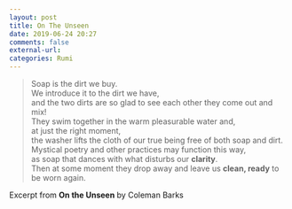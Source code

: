 ```yaml
---
layout: post
title: On The Unseen
date: 2019-06-24 20:27
comments: false
external-url:
categories: Rumi
---
```


> Soap is the dirt we buy.<br/>
We introduce it to the dirt we have,<br/>
and the two dirts are so glad to see each other they come out and mix!<br/>
They swim together in the warm pleasurable water and,<br/>
at just the right moment,<br/>
the washer lifts the cloth of our true being free of both soap and dirt.
<br/>Mystical poetry and other practices may function this way,
<br/>as soap that dances with what disturbs our **clarity**.<br/>
Then at some moment they drop away and leave us **clean, ready** to be worn again.

Excerpt from **On the Unseen** by Coleman Barks
